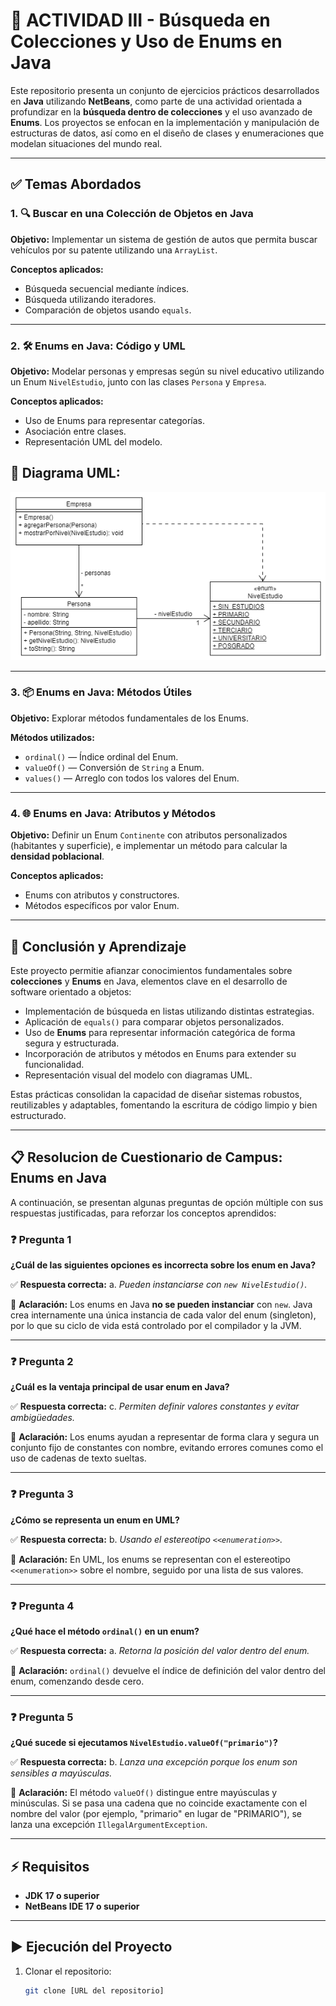 # 🚀 ACTIVIDAD III - Búsqueda en Colecciones y Uso de Enums en Java

Este repositorio presenta un conjunto de ejercicios prácticos desarrollados en **Java** utilizando **NetBeans**, como parte de una actividad orientada a profundizar en la **búsqueda dentro de colecciones** y el uso avanzado de **Enums**. Los proyectos se enfocan en la implementación y manipulación de estructuras de datos, así como en el diseño de clases y enumeraciones que modelan situaciones del mundo real.

---

## ✅ Temas Abordados

### 1. 🔍 Buscar en una Colección de Objetos en Java

**Objetivo:** Implementar un sistema de gestión de autos que permita buscar vehículos por su patente utilizando una `ArrayList`.

**Conceptos aplicados:**
- Búsqueda secuencial mediante índices.
- Búsqueda utilizando iteradores.
- Comparación de objetos usando `equals`.

---

### 2. 🛠️ Enums en Java: Código y UML

**Objetivo:** Modelar personas y empresas según su nivel educativo utilizando un Enum `NivelEstudio`, junto con las clases `Persona` y `Empresa`.

**Conceptos aplicados:**
- Uso de Enums para representar categorías.
- Asociación entre clases.
- Representación UML del modelo.

📌 Diagrama UML:
---
![UML del ejercicio](https://raw.githubusercontent.com/AgusDM7/Colecciones-Java/main/Colecciones%20%20Actividad%203/MuestraEnums/UML%20ejercicio.png)


---

### 3. 📦 Enums en Java: Métodos Útiles

**Objetivo:** Explorar métodos fundamentales de los Enums.

**Métodos utilizados:**
- `ordinal()` — Índice ordinal del Enum.
- `valueOf()` — Conversión de `String` a Enum.
- `values()` — Arreglo con todos los valores del Enum.

---

### 4. 🌐 Enums en Java: Atributos y Métodos

**Objetivo:** Definir un Enum `Continente` con atributos personalizados (habitantes y superficie), e implementar un método para calcular la **densidad poblacional**.

**Conceptos aplicados:**
- Enums con atributos y constructores.
- Métodos específicos por valor Enum.

---

## 📘 Conclusión y Aprendizaje

Este proyecto permitie afianzar conocimientos fundamentales sobre **colecciones** y **Enums** en Java, elementos clave en el desarrollo de software orientado a objetos:

- Implementación de búsqueda en listas utilizando distintas estrategias.
- Aplicación de `equals()` para comparar objetos personalizados.
- Uso de **Enums** para representar información categórica de forma segura y estructurada.
- Incorporación de atributos y métodos en Enums para extender su funcionalidad.
- Representación visual del modelo con diagramas UML.

Estas prácticas consolidan la capacidad de diseñar sistemas robustos, reutilizables y adaptables, fomentando la escritura de código limpio y bien estructurado.

---


## 📋 Resolucion de Cuestionario de Campus: Enums en Java

A continuación, se presentan algunas preguntas de opción múltiple con sus respuestas justificadas, para reforzar los conceptos aprendidos:

### ❓ Pregunta 1
**¿Cuál de las siguientes opciones es incorrecta sobre los enum en Java?**

✅ **Respuesta correcta:** a. *Pueden instanciarse con `new NivelEstudio()`.*

🔎 **Aclaración:** Los enums en Java **no se pueden instanciar** con `new`. Java crea internamente una única instancia de cada valor del enum (singleton), por lo que su ciclo de vida está controlado por el compilador y la JVM.

---

### ❓ Pregunta 2
**¿Cuál es la ventaja principal de usar enum en Java?**

✅ **Respuesta correcta:** c. *Permiten definir valores constantes y evitar ambigüedades.*

🔎 **Aclaración:** Los enums ayudan a representar de forma clara y segura un conjunto fijo de constantes con nombre, evitando errores comunes como el uso de cadenas de texto sueltas.

---

### ❓ Pregunta 3
**¿Cómo se representa un enum en UML?**

✅ **Respuesta correcta:** b. *Usando el estereotipo `<<enumeration>>`.*

🔎 **Aclaración:** En UML, los enums se representan con el estereotipo `<<enumeration>>` sobre el nombre, seguido por una lista de sus valores.

---

### ❓ Pregunta 4
**¿Qué hace el método `ordinal()` en un enum?**

✅ **Respuesta correcta:** a. *Retorna la posición del valor dentro del enum.*

🔎 **Aclaración:** `ordinal()` devuelve el índice de definición del valor dentro del enum, comenzando desde cero.

---

### ❓ Pregunta 5
**¿Qué sucede si ejecutamos `NivelEstudio.valueOf("primario")`?**

✅ **Respuesta correcta:** b. *Lanza una excepción porque los enum son sensibles a mayúsculas.*

🔎 **Aclaración:** El método `valueOf()` distingue entre mayúsculas y minúsculas. Si se pasa una cadena que no coincide exactamente con el nombre del valor (por ejemplo, "primario" en lugar de "PRIMARIO"), se lanza una excepción `IllegalArgumentException`.

---

## ⚡ Requisitos

- **JDK 17 o superior**
- **NetBeans IDE 17 o superior**

---

## ▶️ Ejecución del Proyecto

1. Clonar el repositorio:
   ```bash
   git clone [URL del repositorio]
